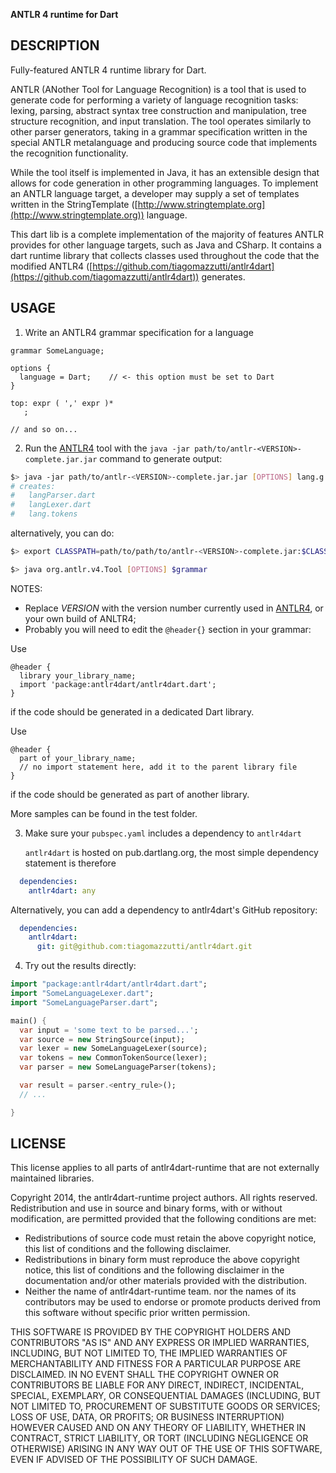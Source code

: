 **ANTLR 4 runtime for Dart**

## DESCRIPTION

Fully-featured ANTLR 4 runtime library for Dart.

ANTLR (ANother Tool for Language Recognition) is a tool that is used to generate
code for performing a variety of language recognition tasks: lexing, parsing,
abstract syntax tree construction and manipulation, tree structure recognition,
and input translation. The tool operates similarly to other parser generators,
taking in a grammar specification written in the special ANTLR metalanguage and
producing source code that implements the recognition functionality.

While the tool itself is implemented in Java, it has an extensible design that
allows for code generation in other programming languages. To implement an
ANTLR language target, a developer may supply a set of templates written in the
StringTemplate ([http://www.stringtemplate.org](http://www.stringtemplate.org)) language.

This dart lib is a complete implementation of the majority of features
ANTLR provides for other language targets, such as Java and CSharp. It contains
a dart runtime library that collects classes used throughout the code that
the modified ANTLR4 ([https://github.com/tiagomazzutti/antlr4dart](https://github.com/tiagomazzutti/antlr4dart)) 
generates.

## USAGE

1. Write an ANTLR4 grammar specification for a language

```antlr
grammar SomeLanguage;

options {
  language = Dart;    // <- this option must be set to Dart
}

top: expr ( ',' expr )*
   ;

// and so on...
```

2. Run the [ANTLR4](https://github.com/tiagomazzutti/antlr4dart) tool with the `java -jar path/to/antlr-<VERSION>-complete.jar.jar` command to 
   generate output:

```bash
$> java -jar path/to/antlr-<VERSION>-complete.jar.jar [OPTIONS] lang.g
# creates:
#   langParser.dart
#   langLexer.dart
#   lang.tokens
```

   alternatively, you can do:

```bash 
$> export CLASSPATH=path/to/path/to/antlr-<VERSION>-complete.jar:$CLASSPATH

$> java org.antlr.v4.Tool [OPTIONS] $grammar
```

   NOTES: 
   * Replace *VERSION* with the version number currently used in [ANTLR4](https://github.com/tiagomazzutti/antlr4dart), or your own build of ANLTR4;
   * Probably you will need to edit the `@header{}` section in your grammar:
   
   Use 
```antlr
@header {
  library your_library_name;
  import 'package:antlr4dart/antlr4dart.dart';
}
```
   if the code should be generated in a dedicated Dart library. 

   Use 
```antlr
@header {
  part of your_library_name;
  // no import statement here, add it to the parent library file 
}
```
   if the  code should be generated as part of another library.

   More samples can be found in the test folder.

3. Make sure your `pubspec.yaml` includes a dependency to `antlr4dart`

   `antlr4dart` is hosted on pub.dartlang.org, the most simple dependency statement is therefore
```yaml
  dependencies:
    antlr4dart: any
```
   
   Alternatively, you can add a dependency to antlr4dart's GitHub repository: 
```yaml
  dependencies:
    antlr4dart: 
      git: git@github.com:tiagomazzutti/antlr4dart.git 
```

4. Try out the results directly:

```dart
import "package:antlr4dart/antlr4dart.dart";
import "SomeLanguageLexer.dart";
import "SomeLanguageParser.dart";

main() {
  var input = 'some text to be parsed...';
  var source = new StringSource(input);
  var lexer = new SomeLanguageLexer(source);
  var tokens = new CommonTokenSource(lexer);
  var parser = new SomeLanguageParser(tokens);

  var result = parser.<entry_rule>();    
  // ...

}
```

## LICENSE

This license applies to all parts of antlr4dart-runtime that are not 
externally maintained libraries. 

Copyright 2014, the antlr4dart-runtime project authors. All rights 
reserved. Redistribution and use in source and binary forms, with or 
without modification, are permitted provided that the following 
conditions are met:

  * Redistributions of source code must retain the above copyright
    notice, this list of conditions and the following disclaimer.
  * Redistributions in binary form must reproduce the above
    copyright notice, this list of conditions and the following
    disclaimer in the documentation and/or other materials provided
    with the distribution.
  * Neither the name of antlr4dart-runtime team. nor the names of its
    contributors may be used to endorse or promote products derived
    from this software without specific prior written permission.

THIS SOFTWARE IS PROVIDED BY THE COPYRIGHT HOLDERS AND CONTRIBUTORS
"AS IS" AND ANY EXPRESS OR IMPLIED WARRANTIES, INCLUDING, BUT NOT
LIMITED TO, THE IMPLIED WARRANTIES OF MERCHANTABILITY AND FITNESS FOR
A PARTICULAR PURPOSE ARE DISCLAIMED. IN NO EVENT SHALL THE COPYRIGHT
OWNER OR CONTRIBUTORS BE LIABLE FOR ANY DIRECT, INDIRECT, INCIDENTAL,
SPECIAL, EXEMPLARY, OR CONSEQUENTIAL DAMAGES (INCLUDING, BUT NOT
LIMITED TO, PROCUREMENT OF SUBSTITUTE GOODS OR SERVICES; LOSS OF USE,
DATA, OR PROFITS; OR BUSINESS INTERRUPTION) HOWEVER CAUSED AND ON ANY
THEORY OF LIABILITY, WHETHER IN CONTRACT, STRICT LIABILITY, OR TORT
(INCLUDING NEGLIGENCE OR OTHERWISE) ARISING IN ANY WAY OUT OF THE USE
OF THIS SOFTWARE, EVEN IF ADVISED OF THE POSSIBILITY OF SUCH DAMAGE.
